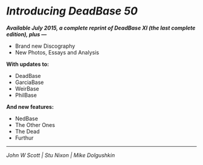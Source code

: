 
# _Introducing DeadBase 50_

_**Available July 2015, a complete reprint of DeadBase XI (the last complete edition), plus —**_
- Brand new Discography
- New Photos, Essays and Analysis

**With updates to:**
- DeadBase
- GarciaBase
- WeirBase
- PhilBase

**And new features:**
- NedBase
- The Other Ones
- The Dead
- Furthur

----
_John W Scott | Stu Nixon | Mike Dolgushkin_
